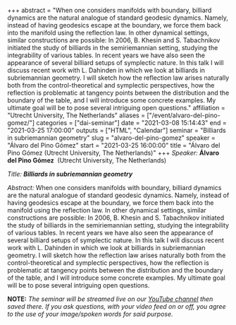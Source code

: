 +++
abstract = "When one considers manifolds with boundary, billiard dynamics are the natural analogue of standard geodesic dynamics. Namely, instead of having geodesics escape at the boundary, we force them back into the manifold using the reflection law. In other dynamical settings, similar constructions are possible: In 2006, B. Khesin and S. Tabachnikov initiated the study of billiards in the semiriemannian setting, studying the integrability of various tables. In recent years we have also seen the appearance of several billiard setups of symplectic nature. In this talk I will discuss recent work with L. Dahinden in which we look at billiards in subriemannian geometry. I will sketch how the reflection law arises naturally both from the control-theoretical and symplectic perspectives, how the reflection is problematic at tangency points between the distribution and the boundary of the table, and I will introduce some concrete examples. My ultimate goal will be to pose several intriguing open questions."
affiliation = "Utrecht University, The Netherlands"
aliases = ["/event/alvaro-del-pino-gomez/"]
categories = ["dai-seminar"]
date = "2021-03-08 15:14:43"
end = "2021-03-25 17:00:00"
outputs = ["HTML", "Calendar"]
seminar = "Billiards in subriemannian geometry"
slug = "alvaro-del-pino-gomez"
speaker = "Álvaro del Pino Gómez"
start = "2021-03-25 16:00:00"
title = "Álvaro del Pino Gómez (Utrecht University, The Netherlands)"
+++
*Speaker:* **Álvaro del Pino Gómez**  (Utrecht University, The
Netherlands)

*Title:* ***Billiards in subriemannian geometry***

*Abstract:* When one considers manifolds with boundary, billiard
dynamics are the natural analogue of standard geodesic dynamics. Namely,
instead of having geodesics escape at the boundary, we force them back
into the manifold using the reflection law. In other dynamical settings,
similar constructions are possible: In 2006, B. Khesin and S.
Tabachnikov initiated the study of billiards in the semiriemannian
setting, studying the integrability of various tables. In recent years
we have also seen the appearance of several billiard setups of
symplectic nature. In this talk I will discuss recent work with L.
Dahinden in which we look at billiards in subriemannian geometry. I will
sketch how the reflection law arises naturally both from the
control-theoretical and symplectic perspectives, how the reflection is
problematic at tangency points between the distribution and the boundary
of the table, and I will introduce some concrete examples. My ultimate
goal will be to pose several intriguing open questions.

**NOTE:** *The seminar will be streamed live on our [YouTube
channel](https://www.youtube.com/channel/UCyNNg155G3iLS7l-qZjboyg) then
saved there. If you ask questions, with your video feed on or off, you
agree to the use of your image/spoken words for said purpose.*


